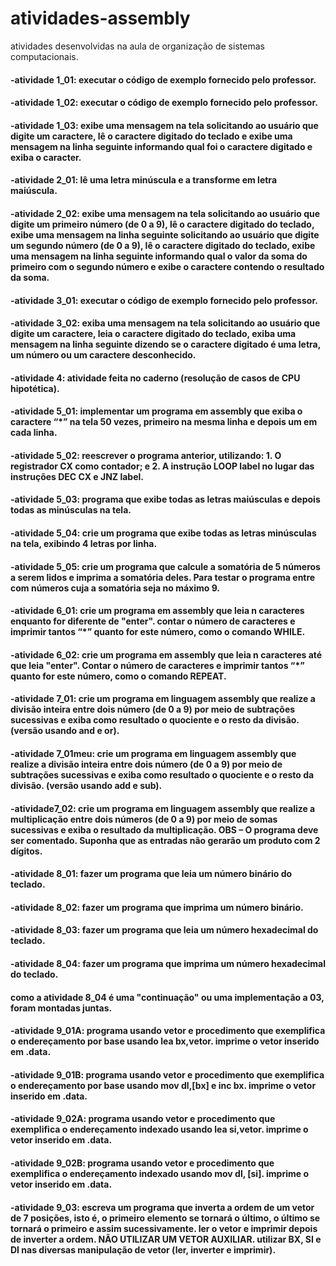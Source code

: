 # atividades-assembly
atividades desenvolvidas na aula de organização de sistemas computacionais.
<h4>-atividade 1_01: executar o código de exemplo fornecido pelo professor.</h4>
<h4>-atividade 1_02: executar o código de exemplo fornecido pelo professor.</h4>
<h4>-atividade 1_03: exibe uma mensagem na tela solicitando ao usuário que digite um caractere, lê o caractere digitado do teclado e exibe uma mensagem na linha seguinte informando qual foi o caractere digitado e exiba o caracter.</h4>

<h4>-atividade 2_01: lê uma letra minúscula e a transforme em letra maiúscula.</h4>
<h4>-atividade 2_02: exibe uma mensagem na tela solicitando ao usuário que digite um primeiro número (de 0 a 9), lê o caractere digitado do teclado, exibe uma mensagem na linha seguinte solicitando ao usuário que digite um segundo número (de 0 a 9), lê o caractere digitado do teclado, exibe uma mensagem na linha seguinte informando qual o valor da soma do primeiro com o segundo número e exibe o caractere contendo o resultado da soma.</h4>

<h4>-atividade 3_01: executar o código de exemplo fornecido pelo professor.</h4>
<h4>-atividade 3_02: exiba uma mensagem na tela solicitando ao usuário que digite um caractere, leia o caractere digitado do teclado, exiba uma mensagem na linha seguinte dizendo se o caractere digitado é uma letra, um número ou um caractere desconhecido.</h4>

<h4>-atividade 4: atividade feita no caderno (resolução de casos de CPU hipotética).</h4>

<h4>-atividade 5_01: implementar um programa em assembly que exiba o caractere “*” na tela 50 vezes,
primeiro na mesma linha e depois um em cada linha.</h4>
<h4>-atividade 5_02: reescrever o programa anterior, utilizando: 1. O registrador CX como contador; e 2. A instrução LOOP label no lugar das instruções DEC CX e JNZ label.</h4>
<h4>-atividade 5_03: programa que exibe todas as letras maiúsculas e depois todas as minúsculas na tela.</h4>
<h4>-atividade 5_04: crie um programa que exibe todas as letras minúsculas na tela, exibindo 4 letras por linha.</h4>
<h4>-atividade 5_05: crie um programa que calcule a somatória de 5 números a serem lidos e imprima a somatória deles. Para testar o programa entre com números cuja a somatória seja no máximo 9.</h4>

<h4>-atividade 6_01: crie um programa em assembly que leia n caracteres enquanto for diferente de "enter". contar o número de caracteres e imprimir tantos “*” quanto for este número, como o comando WHILE.</h4>
<h4>-atividade 6_02: crie um programa em assembly que leia n caracteres até que leia "enter". Contar o número de caracteres e imprimir tantos “*” quanto for este número, como o comando REPEAT.</h4>

<h4>-atividade 7_01: crie um programa em linguagem assembly que realize a divisão inteira entre dois número (de 0 a 9) por meio de subtrações sucessivas e exiba como resultado o quociente e o resto da divisão. (versão usando and e or).</h4>
<h4>-atividade 7_01meu: crie um programa em linguagem assembly que realize a divisão inteira entre dois número (de 0 a 9) por meio de subtrações sucessivas e exiba como resultado o quociente e o resto da divisão. (versão usando add e sub).</h4>
<h4>-atividade7_02: crie um programa em linguagem assembly que realize a multiplicação entre dois números (de 0 a 9) por meio de somas sucessivas e exiba o resultado da multiplicação. OBS – O programa deve ser comentado. Suponha que as entradas não gerarão um produto com 2 dígitos.</h4>

<h4>-atividade 8_01: fazer um programa que leia um número binário do teclado. </h4>
<h4>-atividade 8_02: fazer um programa que imprima um número binário. </h4>
<h4>-atividade 8_03: fazer um programa que leia um número hexadecimal do teclado. </h4>
<h4>-atividade 8_04: fazer um programa que imprima um número hexadecimal do teclado. </h4>
<h4>como a atividade 8_04 é uma "continuação" ou uma implementação a 03, foram montadas juntas. </h4>

<h4>-atividade 9_01A: programa usando vetor e procedimento que exemplifica o endereçamento por base usando lea bx,vetor. imprime o vetor inserido em .data. </h4>
<h4>-atividade 9_01B: programa usando vetor e procedimento que exemplifica o endereçamento por base usando mov dl,[bx] e inc bx. imprime o vetor inserido em .data. </h4>
<h4>-atividade 9_02A: programa usando vetor e procedimento que exemplifica o endereçamento indexado usando lea si,vetor. imprime o vetor inserido em .data. </h4>
<h4>-atividade 9_02B: programa usando vetor e procedimento que exemplifica o endereçamento indexado usando mov dl, [si]. imprime o vetor inserido em .data. </h4>
<h4>-atividade 9_03: escreva um programa que inverta a ordem de um vetor de 7 posições, isto é, o primeiro elemento se tornará o último, o último se tornará o primeiro e assim sucessivamente. ler o vetor e imprimir depois de inverter a ordem. NÃO UTILIZAR UM VETOR AUXILIAR. utilizar BX, SI e DI nas diversas manipulação de vetor (ler, inverter e imprimir). </h4>

